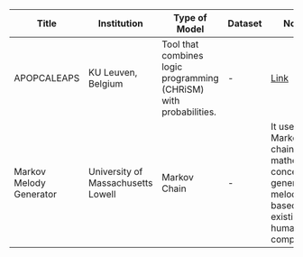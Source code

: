 | **Title** | **Institution** | **Type of Model** | **Dataset** | **Novelty** | **Paper** | **Code** | **Publication Year** |
|--|--|--|--|--------------------------|-------|------|------|
| APOPCALEAPS | KU Leuven, Belgium | Tool that combines logic programming (CHRiSM) with probabilities. | - | [Link](https://citeseerx.ist.psu.edu/document?repid=rep1&type=pdf&doi=89f9ec84102de51636ad6df033acb59ac541f200) | - | 2010 |
| Markov Melody Generator | University of Massachusetts Lowell | Markov Chain | - | It uses Markov chains, a mathematical concept, to generate melodies based on existing human compositions. | [Link](https://www.cs.uml.edu/ecg/uploads/AIfall11/SimoneHill.FinalPaper.MarkovMelodyGenerator.pdf) | - | 2011 |
